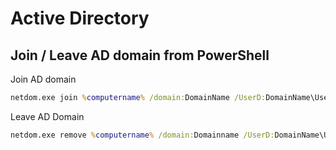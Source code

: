 # Active Directory

## Join / Leave AD domain from PowerShell

Join AD domain

```cmd
netdom.exe join %computername% /domain:DomainName /UserD:DomainName\UserName /PasswordD:Password
```

Leave AD Domain

```cmd
netdom.exe remove %computername% /domain:Domainname /UserD:DomainName\UserName /PasswordD:Password
```
